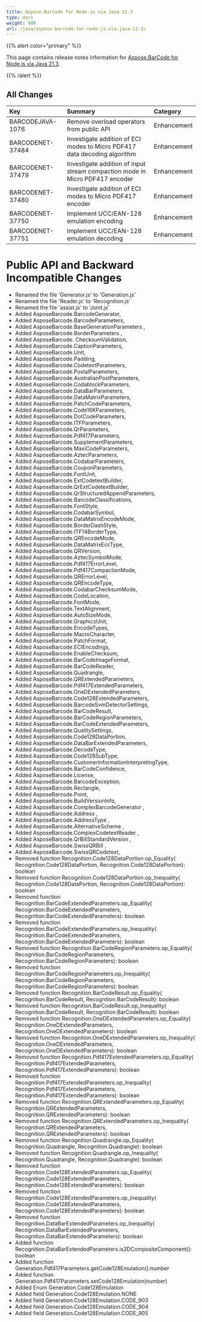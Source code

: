```yaml
---
title: Aspose.BarCode for Node.js via Java 21.3
type: docs
weight: 980
url: /java/aspose-barcode-for-node-js-via-java-21-3/
---
```


{{% alert color="primary" %}} 

This page contains release notes information for [Aspose.BarCode for Node.js via Java 21.3](https://downloads.aspose.com/barcode/nodejs/new-releases/aspose.barcode-for-node.js-via-java-21.3/).

{{% /alert %}} 
## **All Changes**

|**Key**|**Summary**|**Category**|
| :- | :- | :- |
|BARCODEJAVA-1076 | Remove overload operators from public API|Enhancement|
|BARCODENET-37484|Investigate addition of ECI modes to Micro PDF417 data decoding algorithm|Enhancement|
|BARCODENET-37479|Investigate addition of input stream compaction mode in Micro PDF417 encoder|Enhancement|
|BARCODENET-37480|Investigate addition of ECI modes to Micro PDF417 encoder|Enhancement|
|BARCODENET-37750|Implement UCC/EAN-128 emulation encoding|Enhancement|
|BARCODENET-37751|Implement UCC/EAN-128 emulation decoding|Enhancement|

# **Public API and Backward Incompatible Changes**
- Renamed the file 'Generator.js' to 'Generation.js'
- Renamed the file 'Reader.js' to 'Recognition.js'
- Renamed the file  'assist.js' to 'Joint.js'
- Added AsposeBarcode.BarcodeGenerator,
 - Added AsposeBarcode.BarcodeParameters,
- Added AsposeBarcode.BaseGenerationParameters ,
- Added AsposeBarcode.BorderParameters ,
- Added AsposeBarcode. ChecksumValidation,
- Added AsposeBarcode.CaptionParameters,
- Added AsposeBarcode.Unit,
- Added AsposeBarcode.Padding,
- Added AsposeBarcode.CodetextParameters,
- Added AsposeBarcode.PostalParameters,
- Added AsposeBarcode.AustralianPostParameters,
- Added AsposeBarcode.CodablockParameters,
- Added AsposeBarcode.DataBarParameters,
- Added AsposeBarcode.DataMatrixParameters,
- Added AsposeBarcode.PatchCodeParameters,
- Added AsposeBarcode.Code16KParameters,
- Added AsposeBarcode.DotCodeParameters,
- Added AsposeBarcode.ITFParameters,
- Added AsposeBarcode.QrParameters,
- Added AsposeBarcode.Pdf417Parameters,
- Added AsposeBarcode.SupplementParameters,
- Added AsposeBarcode.MaxiCodeParameters,
- Added AsposeBarcode.AztecParameters,
- Added AsposeBarcode.CodabarParameters,
- Added AsposeBarcode.CouponParameters,
- Added AsposeBarcode.FontUnit,
- Added AsposeBarcode.ExtCodetextBuilder,
- Added AsposeBarcode.QrExtCodetextBuilder,
- Added AsposeBarcode.QrStructuredAppendParameters,
- Added AsposeBarcode.BarcodeClassifications,
- Added AsposeBarcode.FontStyle,
- Added AsposeBarcode.CodabarSymbol,
- Added AsposeBarcode.DataMatrixEncodeMode,
- Added AsposeBarcode.BorderDashStyle,
- Added AsposeBarcode.ITF14BorderType,
- Added AsposeBarcode.QREncodeMode,
- Added AsposeBarcode.DataMatrixEccType,
- Added AsposeBarcode.QRVersion,
- Added AsposeBarcode.AztecSymbolMode,
- Added AsposeBarcode.Pdf417ErrorLevel,
- Added AsposeBarcode.Pdf417CompactionMode,
- Added AsposeBarcode.QRErrorLevel,
- Added AsposeBarcode.QREncodeType,
- Added AsposeBarcode.CodabarChecksumMode,
- Added AsposeBarcode.CodeLocation,
- Added AsposeBarcode.FontMode,
- Added AsposeBarcode.TextAlignment,
- Added AsposeBarcode.AutoSizeMode,
- Added AsposeBarcode.GraphicsUnit,
- Added AsposeBarcode.EncodeTypes,
- Added AsposeBarcode.MacroCharacter,
- Added AsposeBarcode.PatchFormat,
- Added AsposeBarcode.ECIEncodings,
- Added AsposeBarcode.EnableChecksum,
- Added AsposeBarcode.BarCodeImageFormat,
- Added AsposeBarcode.BarCodeReader,
- Added AsposeBarcode.Quadrangle,
- Added AsposeBarcode.QRExtendedParameters,
- Added AsposeBarcode.Pdf417ExtendedParameters,
- Added AsposeBarcode.OneDExtendedParameters,
- Added AsposeBarcode.Code128ExtendedParameters,
- Added AsposeBarcode.BarcodeSvmDetectorSettings,
- Added AsposeBarcode.BarCodeResult,
- Added AsposeBarcode.BarCodeRegionParameters,
- Added AsposeBarcode.BarCodeExtendedParameters,
- Added AsposeBarcode.QualitySettings,
- Added AsposeBarcode.Code128DataPortion,
- Added AsposeBarcode.DataBarExtendedParameters,
- Added AsposeBarcode.DecodeType,
- Added AsposeBarcode.Code128SubType,
- Added AsposeBarcode.CustomerInformationInterpretingType,
- Added AsposeBarcode.BarCodeConfidence,
- Added AsposeBarcode.License,
- Added AsposeBarcode.BarcodeException,
- Added AsposeBarcode.Rectangle,
- Added AsposeBarcode.Point,
- Added AsposeBarcode.BuildVersionInfo,
- Added AsposeBarcode.ComplexBarcodeGenerator ,
- Added AsposeBarcode.Address ,
- Added AsposeBarcode.AddressType ,
- Added AsposeBarcode.AlternativeScheme ,
- Added AsposeBarcode.ComplexCodetextReader ,
- Added AsposeBarcode.QrBillStandardVersion ,
- Added AsposeBarcode.SwissQRBill ,
- Added AsposeBarcode.SwissQRCodetext,  
- Removed function Recognition.Code128DataPortion.op_Equality( Recognition.Code128DataPortion, Recognition.Code128DataPortion): boolean
- Removed function Recognition.Code128DataPortion.op_Inequality( Recognition.Code128DataPortion, Recognition.Code128DataPortion): boolean
- Removed function Recognition.BarCodeExtendedParameters.op_Equality( Recognition.BarCodeExtendedParameters, Recognition.BarCodeExtendedParameters): boolean
- Removed function Recognition.BarCodeExtendedParameters.op_Inequality( Recognition.BarCodeExtendedParameters, Recognition.BarCodeExtendedParameters): boolean
- Removed function Recognition.BarCodeRegionParameters.op_Equality( Recognition.BarCodeRegionParameters, Recognition.BarCodeRegionParameters): boolean
- Removed function Recognition.BarCodeRegionParameters.op_Inequality( Recognition.BarCodeRegionParameters, Recognition.BarCodeRegionParameters): boolean
- Removed function Recognition.BarCodeResult.op_Equality( Recognition.BarCodeResult, Recognition.BarCodeResult): boolean
- Removed function Recognition.BarCodeResult.op_Inequality( Recognition.BarCodeResult, Recognition.BarCodeResult): boolean
- Removed function Recognition.OneDExtendedParameters.op_Equality( Recognition.OneDExtendedParameters, Recognition.OneDExtendedParameters): boolean
- Removed function Recognition.OneDExtendedParameters.op_Inequality( Recognition.OneDExtendedParameters, Recognition.OneDExtendedParameters): boolean
- Removed function Recognition.Pdf417ExtendedParameters.op_Equality( Recognition.Pdf417ExtendedParameters, Recognition.Pdf417ExtendedParameters): boolean
- Removed function Recognition.Pdf417ExtendedParameters.op_Inequality( Recognition.Pdf417ExtendedParameters, Recognition.Pdf417ExtendedParameters): boolean
- Removed function Recognition.QRExtendedParameters.op_Equality( Recognition.QRExtendedParameters, Recognition.QRExtendedParameters): boolean
- Removed function Recognition.QRExtendedParameters.op_Inequality( Recognition.QRExtendedParameters, Recognition.QRExtendedParameters): boolean
- Removed function Recognition.Quadrangle.op_Equality( Recognition.Quadrangle, Recognition.Quadrangle): boolean
- Removed function Recognition.Quadrangle.op_Inequality( Recognition.Quadrangle, Recognition.Quadrangle): boolean
- Removed function Recognition.Code128ExtendedParameters.op_Equality( Recognition.Code128ExtendedParameters, Recognition.Code128ExtendedParameters): boolean
- Removed function Recognition.Code128ExtendedParameters.op_Inequality( Recognition.Code128ExtendedParameters, Recognition.Code128ExtendedParameters): boolean
- Removed function Recognition.DataBarExtendedParameters.op_Inequality( Recognition.DataBarExtendedParameters, Recognition.DataBarExtendedParameters): boolean
- Added function Recognition.DataBarExtendedParameters.is2DCompositeComponent(): boolean
- Added function Generation.Pdf417Parameters.getCode128Emulation():number
- Added function Generation.Pdf417Parameters.setCode128Emulation(number)
- Added Enum Generation.Code128Emulation
- Added field Generation.Code128Emulation.NONE
- Added field Generation.Code128Emulation.CODE_903
- Added field Generation.Code128Emulation.CODE_904
- Added field Generation.Code128Emulation.CODE_905